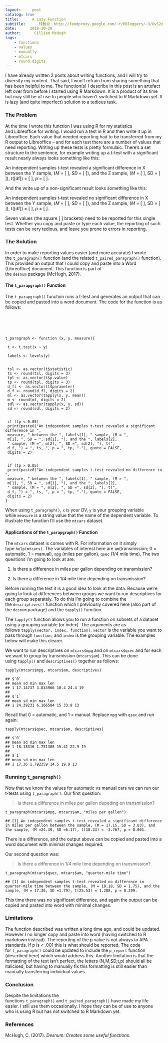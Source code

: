 ```yaml
---
layout:     post
catalog: true
title:      A Lazy Function
subtitle:      转载自：http://feedproxy.google.com/~r/RBloggers/~3/Ov52dLetJF8/
date:      2018-10-20
author:      Cillian McHugh
tags:
    - functions
    - values
    - manually
    - mtcars
    - round digits
---
```


I have already written 2 posts about writing functions, and I will try to diversify my content. That said, I won’t refrain from sharing something that has been helpful to me. The function(s) I describe in this post is an artefact left over from before I started using R Markdown. It is a product of its time but may still be of use to people who haven’t switched to R Markdown yet. It is lazy (and quite imperfect) solution to a tedious task.

### The Problem

At the time I wrote this function I was using R for my statistics and Libreoffice for writing. I would run a test in R and then write it up in Libreoffice. Each value that needed reporting had to be transferred from my R output to Libreoffice – and for each test there are a number of values that need reporting. Writing up these tests is pretty formulaic. There’s a set structure to the sentence, for example writing up a t-test with a significant result nearly always looks something like this:

An independent samples t-test revealed a significant difference in X between the Y sample, (*M* = [ ], *SD* = [ ]), and the Z sample, (*M* = [ ], SD = [ ]), *t*([df]) = [ ], *p* = [ ].

And the write up of a non-significant result looks something like this:

An independent samples t-test revealed no significant difference in X between the Y sample, (*M* = [ ], *SD* = [ ]), and the Z sample, (*M* = [ ], SD = [ ]), *t*([df]) = [ ], *p* = [ ].

Seven values (the square [ ] brackets) need to be reported for this single test. Whether you copy and paste or type each value, the reporting of such tests can be very tedious, and leave you prone to errors in reporting.

### The Solution

In order to make reporting values easier (and more accurate) I wrote the `t_paragraph()` function (and the related `t_paired_paragraph()` function). This provided an output that I could copy and paste into a Word (Libreoffice) document. This function is part of the `desnum` package (McHugh, 2017).

#### The `t_parapgraph()` Function

The `t_parapgraph()` function runs a t-test and generates an output that can be copied and pasted into a word document. The code for the function is as follows:

```





t_paragraph <- function (x, y, measure){
 
 t <- t.test(x ~ y)
 
 labels <- levels(y)
 
 
 tsl <- as.vector(t$statistic)
 ts <- round(tsl, digits = 3)
 tpl <- as.vector(t$p.value)
 tp <- round(tpl, digits = 3)
 d_fl <- as.vector(t$parameter)
 d_f <- round(d_fl, digits = 2)
 ml <- as.vector(tapply(x, y, mean))
 m <- round(ml, digits = 2)
 sdl <- as.vector(tapply(x, y, sd))
 sd <- round(sdl, digits = 2)
 
 
 if (tp < 0.05) 
 print(paste0("An independent samples t-test revealed a significant difference in ", 
 measure, " between the ", labels[1], " sample, (M = ", 
 m[1], ", SD = ", sd[1], "), and the ", labels[2], 
 " sample, (M =", m[2], ", SD =", sd[2], "), t(", 
 d_f, ") = ", ts, ", p = ", tp, "."), quote = FALSE, 
 digits = 2)
 
 
 if (tp > 0.05) 
 print(paste0("An independent samples t-test revealed no difference in ", 
 measure, " between the ", labels[1], " sample, (M = ", 
 m[1], ", SD = ", sd[1], "), and the ", labels[2], 
 " sample, (M = ", m[2], ", SD =", sd[2], "), t(", 
 d_f, ") = ", ts, ", p = ", tp, "."), quote = FALSE, 
 digits = 2)
}
```

When using `t_paragraph()`, `x` is your DV, `y` is your grouping variable while `measure` is a string value that the name of the dependent variable. To illustrate the function I’ll use the `mtcars` dataset.

#### Applications of the `t_parapgraph()` Function

The `mtcars` dataset is comes with R. For information on it simply type `help(mtcars)`. The variables of interest here are `am`(transmission; 0 = automatic, 1 = manual), `mpg` (miles per gallon), `qsec` (1/4 mile time). The two questions I’m going to look at are:

1. Is there a difference in miles per gallon depending on transmission?

1. Is there a difference in 1/4 mile time depending on transmission?


Before running the test it is a good idea to look at the data. Because we’re going to look at differences between groups we want to run descriptives for each group separately. To do this I’m going to combine the the `descriptives()` function which I previously covered here (also part of the `desnum` package) and the `tapply()` function.

The `tapply()` function allows you to run a function on subsets of a dataset using a grouping variable (or index). The arguments are as follows `tapply(vector, index, function)`. `vector` is the variable you want to pass through `function`; and `index` is the grouping variable. The examples below will make this clearer.

We want to run descriptives on `mtcars$mpg` and on `mtcars$qsec` and for each we want to group by transmission (`mtcars$am`). This can be done using `tapply()` and `descriptives()` together as follows:

```
tapply(mtcars$mpg, mtcars$am, descriptives)
```

```
## $`0`
## mean sd min max len
## 1 17.14737 3.833966 10.4 24.4 19
## 
## $`1`
## mean sd min max len
## 1 24.39231 6.166504 15 33.9 13
```

Recall that 0 = automatic, and 1 = manual. Replace `mpg` with `qsec` and run again:

```
tapply(mtcars$qsec, mtcars$am, descriptives)
```

```
## $`0`
## mean sd min max len
## 1 18.18316 1.751308 15.41 22.9 19
## 
## $`1`
## mean sd min max len
## 1 17.36 1.792359 14.5 19.9 13
```

### Running `t_paragraph()`

Now that we know the values for automatic vs manual cars we can run our t-tests using `t_paragraph()`. Our first question:

> Is there a difference in miles per gallon depeding on transmission?

```
t_paragraph(mtcars$mpg, mtcars$am, "miles per gallon")
```

```
## [1] An independent samples t-test revealed a significant difference in miles per gallon between the sample, (M = 17.15, SD = 3.83), and the sample, (M =24.39, SD =6.17), t(18.33) = -3.767, p = 0.001.
```

There is a difference, and the output above can be copied and pasted into a word document with minimal changes required.

Our second question was:

> Is there a difference in 1/4 mile time depending on transmission?

```
t_paragraph(mtcars$qsec, mtcars$am, "quarter-mile time")
```

```
## [1] An independent samples t-test revealed no difference in quarter-mile time between the sample, (M = 18.18, SD = 1.75), and the sample, (M = 17.36, SD =1.79), t(25.53) = 1.288, p = 0.209.
```

This time there was no significant difference, and again the output can be copied and pasted into word with minimal changes.

### Limitations

The function described was written a long time ago, and could be updated. However I no longer copy and paste into word (having switched to R markdown instead). The reporting of the p value is not always to APA standards. If p is < .001 this is what should be reported. The code for `t_paragraph()` could be updated to include the `p_report` function (described here) which would address this. Another limitation is that the formatting of the text isn’t perfect, the letters (N,M,SD,t,p) should all be italicised, but having to manually fix this formatting is still easier than manually transferring individual values.

### Conclusion

Despite the limitations the functions `t_paragraph()` and `t_paired_paragraph()` have made my life easier. I still use them occasionally. I hope they can be of use to anyone who is using R but has not switched to R Markdown yet.

### References

McHugh, C. (2017). *Desnum: Creates some useful functions*.
